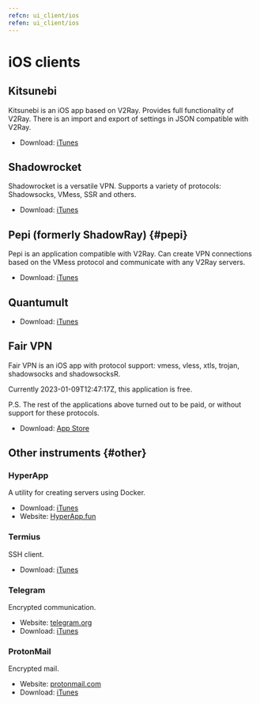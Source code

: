 ```yaml
---
refcn: ui_client/ios
refen: ui_client/ios
---
```

# iOS clients

## Kitsunebi

Kitsunebi is an iOS app based on V2Ray. Provides full functionality of V2Ray. There is an import and export of settings in JSON compatible with V2Ray.

* Download: [iTunes](https://itunes.apple.com/us/app/kitsunebi-proxy-utility/id1446584073?mt=8)

## Shadowrocket

Shadowrocket is a versatile VPN. Supports a variety of protocols: Shadowsocks, VMess, SSR and others.

* Download: [iTunes](https://www.v2ray.com/itunes/us/shadowrocket/id932747118/)

## Pepi (formerly ShadowRay) {#pepi}

Pepi is an application compatible with V2Ray. Can create VPN connections based on the VMess protocol and communicate with any V2Ray servers.

* Download: [iTunes](https://www.v2ray.com/itunes/us/pepi/id1283082051/)

## Quantumult

* Download: [iTunes](https://www.v2ray.com/itunes/us/quantumult/id1252015438/)

## Fair VPN

Fair VPN is an iOS app with protocol support: vmess, vless, xtls, trojan, shadowsocks and shadowsocksR.

Currently 2023-01-09T12:47:17Z, this application is free.

P.S. The rest of the applications above turned out to be paid, or without support for these protocols.

* Download: [App Store](https://apps.apple.com/us/app/fair-vpn/id1533873488?platform=iphone)

## Other instruments {#other}

### HyperApp

A utility for creating servers using Docker.

* Download: [iTunes](https://www.v2ray.com/itunes/us/hyperapp/id1179750280/)
* Website: [HyperApp.fun](https://www.hyperapp.fun/)

### Termius

SSH client.

* Download: [iTunes](https://www.v2ray.com/itunes/us/termius/id549039908/)

### Telegram

Encrypted communication.

* Website: [telegram.org](https://telegram.org/)
* Download: [iTunes](https://www.v2ray.com/itunes/us/telegram-messenger/id686449807/)

### ProtonMail

Encrypted mail.

* Website: [protonmail.com](https://protonmail.com/)
* Download: [iTunes](https://www.v2ray.com/itunes/us/protonmail-encrypted-email/id979659905/)